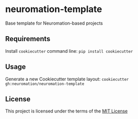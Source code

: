 neuromation-template
====================

Base template for Neuromation-based projects

Requirements
------------
Install `cookiecutter` command line: `pip install cookiecutter`    

Usage
-----
Generate a new Cookiecutter template layout: `cookiecutter gh:neuromation/neuromation-template`    

License
-------
This project is licensed under the terms of the [MIT License](/LICENSE)
